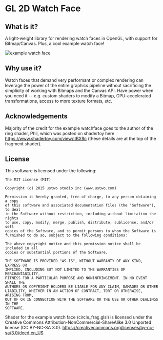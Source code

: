 # GL 2D Watch Face

## What is it? 
A light-weight library for rendering watch faces in OpenGL, with support for Bitmap/Canvas. Plus, a cool example watch face! 

![example watch face](https://raw.githubusercontent.com/ustwo/GL-2D-watchface/b100c15154b5b5e8d9ebbb381f47a67b5d7b399c/app/src/main/res/drawable-nodpi/preview_analog.png)

## Why use it? 
Watch faces that demand very performant or complex rendering can leverage the power of the entire graphics pipeline without sacrificing the simplicity of working with Bitmaps and the Canvas API. Have power when you need it -- e.g. custom shaders to modify a Bitmap, GPU-accelerated transformations, access to more texture formats, etc.

## Acknowledgements
Majority of the credit for the example watchface goes to the author of the ring shader, Phil, which was posted on shadertoy here https://www.shadertoy.com/view/ltBXRc (these details are at the top of the fragment shader).

## License
This software is licensed under the following:
```
The MIT License (MIT)

Copyright (c) 2015 ustwo studio inc (www.ustwo.com)

Permission is hereby granted, free of charge, to any person obtaining a copy
of this software and associated documentation files (the "Software"), to deal
in the Software without restriction, including without limitation the rights
to use, copy, modify, merge, publish, distribute, sublicense, and/or sell
copies of the Software, and to permit persons to whom the Software is
furnished to do so, subject to the following conditions:

The above copyright notice and this permission notice shall be included in all
copies or substantial portions of the Software.

THE SOFTWARE IS PROVIDED "AS IS", WITHOUT WARRANTY OF ANY KIND, EXPRESS OR
IMPLIED, INCLUDING BUT NOT LIMITED TO THE WARRANTIES OF MERCHANTABILITY,
FITNESS FOR A PARTICULAR PURPOSE AND NONINFRINGEMENT. IN NO EVENT SHALL THE
AUTHORS OR COPYRIGHT HOLDERS BE LIABLE FOR ANY CLAIM, DAMAGES OR OTHER
LIABILITY, WHETHER IN AN ACTION OF CONTRACT, TORT OR OTHERWISE, ARISING FROM,
OUT OF OR IN CONNECTION WITH THE SOFTWARE OR THE USE OR OTHER DEALINGS IN THE
SOFTWARE.
 ```
 
 Shader for the example watch face (circle_frag.glsl) is licensed under the Creative Commons Attribution-NonCommercial-ShareAlike 3.0 Unported license (CC BY-NC-SA 3.0). https://creativecommons.org/licenses/by-nc-sa/3.0/deed.en_US
